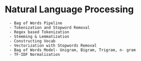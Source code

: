 # Natural Language Processing 
      - Bag of Words Pipeline 
      - Tokenization and Stopword Removal
      - Regex based Tokenization
      - Stemming & Lemmatization
      - Constructing Vocab
      - Vectorization with Stopwords Removal
      - Bag of Words Model- Unigram, Bigram, Trigram, n- gram
      - TF-IDF Normalization     

